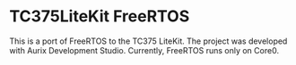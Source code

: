 # TC375LiteKit FreeRTOS

This is a port of FreeRTOS to the TC375 LiteKit.
The project was developed with Aurix Development Studio. Currently, FreeRTOS runs only on Core0.
